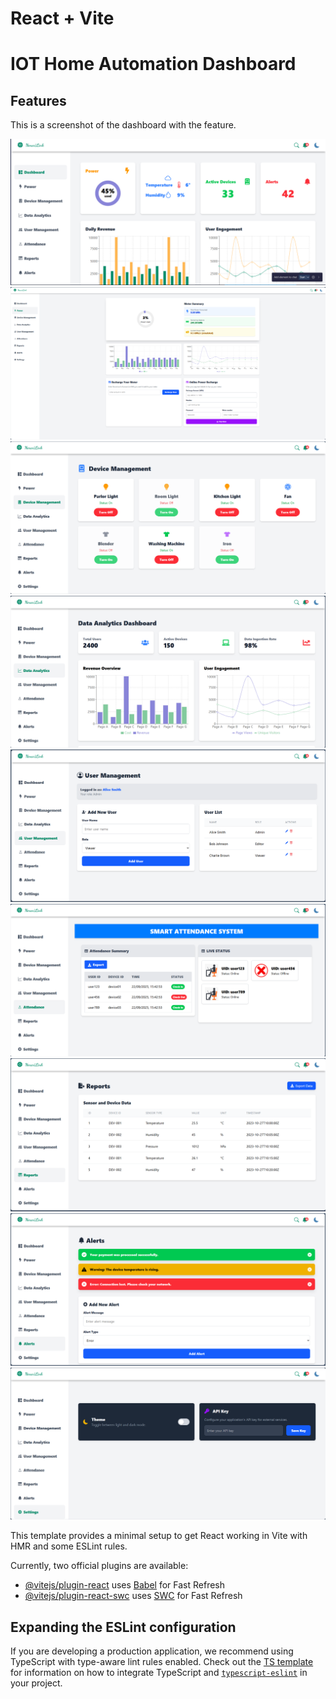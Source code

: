 # React + Vite
# IOT Home Automation Dashboard

## Features

This is a screenshot of the dashboard with the feature.

![Feature 1 Screenshot](/iot-dashboard/src/git.image/dashdoard.png)
![Feature 2 Screenshot](/iot-dashboard/src/git.image/power.png)
![Feature 3 Screenshot](/iot-dashboard/src/git.image/devicemagment.png)
![Feature 4 Screenshot](/iot-dashboard/src/git.image/dataanalytics.png)
![Feature 5 Screenshot](/iot-dashboard/src/git.image/usermanagment.png)
![Feature 6 Screenshot](/iot-dashboard/src/git.image/attendance.png)
![Feature 7 Screenshot](/iot-dashboard/src/git.image/report.png)
![Feature 8 Screenshot](/iot-dashboard/src/git.image/alert.png)
![Feature 9 Screenshot](/iot-dashboard/src/git.image/setting.png)

This template provides a minimal setup to get React working in Vite with HMR and some ESLint rules.

Currently, two official plugins are available:

- [@vitejs/plugin-react](https://github.com/vitejs/vite-plugin-react/blob/main/packages/plugin-react) uses [Babel](https://babeljs.io/) for Fast Refresh
- [@vitejs/plugin-react-swc](https://github.com/vitejs/vite-plugin-react/blob/main/packages/plugin-react-swc) uses [SWC](https://swc.rs/) for Fast Refresh

## Expanding the ESLint configuration

If you are developing a production application, we recommend using TypeScript with type-aware lint rules enabled. Check out the [TS template](https://github.com/vitejs/vite/tree/main/packages/create-vite/template-react-ts) for information on how to integrate TypeScript and [`typescript-eslint`](https://typescript-eslint.io) in your project.
